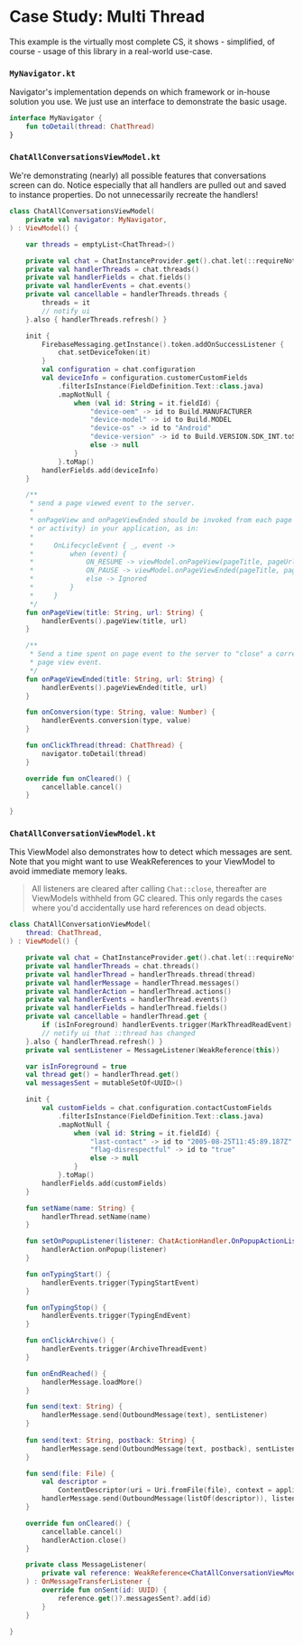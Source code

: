 # Case Study: Multi Thread

This example is the virtually most complete CS, it shows - simplified, of course - usage of this
library in a real-world use-case.

### `MyNavigator.kt`

Navigator's implementation depends on which framework or in-house solution you use. We just use an
interface to demonstrate the basic usage.

```kotlin
interface MyNavigator {
    fun toDetail(thread: ChatThread)
}
```

### `ChatAllConversationsViewModel.kt`

We're demonstrating (nearly) all possible features that conversations screen can do. Notice
especially that all handlers are pulled out and saved to instance properties. Do not unnecessarily
recreate the handlers!

```kotlin
class ChatAllConversationsViewModel(
    private val navigator: MyNavigator,
) : ViewModel() {

    var threads = emptyList<ChatThread>()

    private val chat = ChatInstanceProvider.get().chat.let(::requireNotNull)
    private val handlerThreads = chat.threads()
    private val handlerFields = chat.fields()
    private val handlerEvents = chat.events()
    private val cancellable = handlerThreads.threads {
        threads = it
        // notify ui
    }.also { handlerThreads.refresh() }

    init {
        FirebaseMessaging.getInstance().token.addOnSuccessListener {
            chat.setDeviceToken(it)
        }
        val configuration = chat.configuration
        val deviceInfo = configuration.customerCustomFields
            .filterIsInstance(FieldDefinition.Text::class.java)
            .mapNotNull {
                when (val id: String = it.fieldId) {
                    "device-oem" -> id to Build.MANUFACTURER
                    "device-model" -> id to Build.MODEL
                    "device-os" -> id to "Android"
                    "device-version" -> id to Build.VERSION.SDK_INT.toString()
                    else -> null
                }
            }.toMap()
        handlerFields.add(deviceInfo)
    }

    /**
     * send a page viewed event to the server. 
     * 
     * onPageView and onPageViewEnded should be invoked from each page (i.e., fragment
     * or activity) in your application, as in:
     * 
     *     OnLifecycleEvent { _, event ->
     *         when (event) {
     *             ON_RESUME -> viewModel.onPageView(pageTitle, pageUrl)
     *             ON_PAUSE -> viewModel.onPageViewEnded(pageTitle, pageUrl)
     *             else -> Ignored
     *         }
     *     }
     */
    fun onPageView(title: String, url: String) {
        handlerEvents().pageView(title, url)
    }

    /**
     * Send a time spent on page event to the server to "close" a corresponding 
     * page view event.
     */
    fun onPageViewEnded(title: String, url: String) {
        handlerEvents().pageViewEnded(title, url)
    }

    fun onConversion(type: String, value: Number) {
        handlerEvents.conversion(type, value)
    }

    fun onClickThread(thread: ChatThread) {
        navigator.toDetail(thread)
    }

    override fun onCleared() {
        cancellable.cancel()
    }

}
```

### `ChatAllConversationViewModel.kt`

This ViewModel also demonstrates how to detect which messages are sent. Note that you might want to
use WeakReferences to your ViewModel to avoid immediate memory leaks.

> All listeners are cleared after calling `Chat::close`, thereafter are ViewModels withheld from GC
> cleared. This only regards the cases where you'd accidentally use hard references on dead objects.

```kotlin
class ChatAllConversationViewModel(
    thread: ChatThread,
) : ViewModel() {

    private val chat = ChatInstanceProvider.get().chat.let(::requireNotNull)
    private val handlerThreads = chat.threads()
    private val handlerThread = handlerThreads.thread(thread)
    private val handlerMessage = handlerThread.messages()
    private val handlerAction = handlerThread.actions()
    private val handlerEvents = handlerThread.events()
    private val handlerFields = handlerThread.fields()
    private val cancellable = handlerThread.get {
        if (isInForeground) handlerEvents.trigger(MarkThreadReadEvent)
        // notify ui that ::thread has changed
    }.also { handlerThread.refresh() }
    private val sentListener = MessageListener(WeakReference(this))

    var isInForeground = true
    val thread get() = handlerThread.get()
    val messagesSent = mutableSetOf<UUID>()

    init {
        val customFields = chat.configuration.contactCustomFields
            .filterIsInstance(FieldDefinition.Text::class.java)
            .mapNotNull {
                when (val id: String = it.fieldId) {
                    "last-contact" -> id to "2005-08-25T11:45:89.187Z"
                    "flag-disrespectful" -> id to "true"
                    else -> null
                }
            }.toMap()
        handlerFields.add(customFields)
    }

    fun setName(name: String) {
        handlerThread.setName(name)
    }

    fun setOnPopupListener(listener: ChatActionHandler.OnPopupActionListener) {
        handlerAction.onPopup(listener)
    }

    fun onTypingStart() {
        handlerEvents.trigger(TypingStartEvent)
    }

    fun onTypingStop() {
        handlerEvents.trigger(TypingEndEvent)
    }

    fun onClickArchive() {
        handlerEvents.trigger(ArchiveThreadEvent)
    }

    fun onEndReached() {
        handlerMessage.loadMore()
    }

    fun send(text: String) {
        handlerMessage.send(OutboundMessage(text), sentListener)
    }
    
    fun send(text: String, postback: String) {
        handlerMessage.send(OutboundMessage(text, postback), sentListener)
    }

    fun send(file: File) {
        val descriptor =
            ContentDescriptor(uri = Uri.fromFile(file), context = appli, mimeType = "application/pdf", fileName = file.name)
        handlerMessage.send(OutboundMessage(listOf(descriptor)), listener = sentListener)
    }

    override fun onCleared() {
        cancellable.cancel()
        handlerAction.close()
    }

    private class MessageListener(
        private val reference: WeakReference<ChatAllConversationViewModel>,
    ) : OnMessageTransferListener {
        override fun onSent(id: UUID) {
            reference.get()?.messagesSent?.add(id)
        }
    }

}
```
